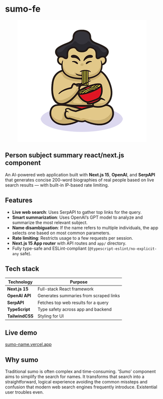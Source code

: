 # sumo-fe

<p align="center">
  <img src="https://raw.githubusercontent.com/devieffe/sumo-fe/refs/heads/main/sumo-emoji-m.png" alt="Sumo!" width="424" />
</p>

## Person subject summary react/next.js component  

An AI-powered web application built with **Next.js 15**, **OpenAI**, and **SerpAPI** that generates concise 200-word biographies of real people based on live search results — with built-in IP-based rate limiting.

## Features

- **Live web search**: Uses SerpAPI to gather top links for the query.
- **Smart summarization**: Uses OpenAI’s GPT model to analyze and summarize the most relevant subject.
- **Name disambiguation**: If the name refers to multiple individuals, the app selects one based on most common parameters.
- **Rate limiting**: Restricts usage to a few requests per session.
- **Next.js 15 App router** with API routes and `app/` directory.
- Fully type-safe and ESLint-compliant (`@typescript-eslint/no-explicit-any` safe).

## Tech stack

| Technology    | Purpose                               |
|---------------|----------------------------------------|
| **Next.js 15**| Full-stack React framework             |
| **OpenAI API**| Generates summaries from scraped links |
| **SerpAPI**   | Fetches top web results for a query    |
| **TypeScript**| Type safety across app and backend     |
| **TailwindCSS**| Styling for UI                        |


## Live demo

[sumo-name.vercel.app](https://sumo-name.vercel.app)

## Why sumo

Traditional sumo is often complex and time-consuming. 'Sumo' component aims to simplify the search for names. It transforms that search into a straightforward, logical experience avoiding the common missteps and confusion that modern web search engines frequently introduce. Existential user troubles even.

